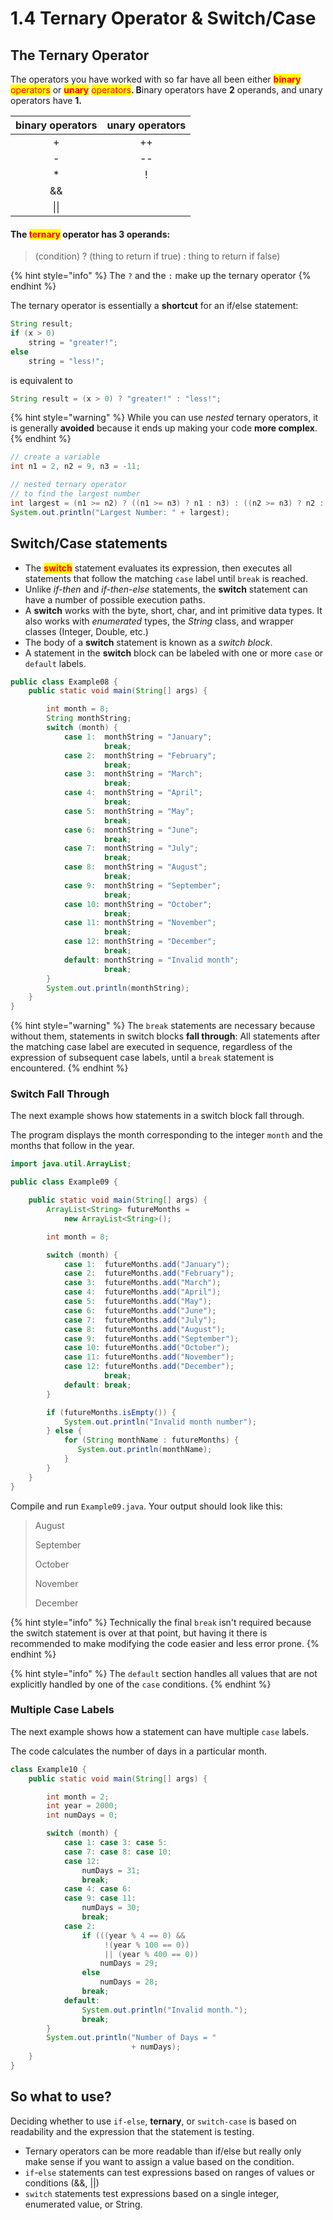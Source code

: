 # 1.4 Ternary Operator & Switch/Case

## The Ternary Operator

The operators you have worked with so far have all been either <mark style="color:red;">**binary**</mark> <mark style="color:red;"></mark><mark style="color:red;">operators</mark> or <mark style="color:red;">**unary**</mark> <mark style="color:red;"></mark><mark style="color:red;">operators</mark>**.  B**inary operators have **2** operands, and unary operators have **1.**

| binary operators | unary operators |
| :--------------: | :-------------: |
|         +        |        ++       |
|         -        |        --       |
|        \*        |        !        |
|        &&        |                 |
|       \|\|       |                 |

#### The <mark style="color:red;">**ternary**</mark> operator has **3** operands:

> (condition) ? (thing to return if true) : thing to return if false)

{% hint style="info" %}
The `?` and the `:` make up the ternary operator
{% endhint %}

The ternary operator is essentially a **shortcut** for an if/else statement:

```java
String result;
if (x > 0) 
    string = "greater!";
else
    string = "less!";
```

is equivalent to

```java
String result = (x > 0) ? "greater!" : "less!";
```

{% hint style="warning" %}
While you can use _nested_ ternary operators, it is generally **avoided** because it ends up making your code **more complex**.
{% endhint %}

```java
// create a variable
int n1 = 2, n2 = 9, n3 = -11;

// nested ternary operator
// to find the largest number
int largest = (n1 >= n2) ? ((n1 >= n3) ? n1 : n3) : ((n2 >= n3) ? n2 : n3);
System.out.println("Largest Number: " + largest);
```



## **Switch/Case** statements

* The <mark style="color:red;">**switch**</mark> statement evaluates its expression, then executes all statements that follow the matching `case` label until `break` is reached.
* Unlike _if-then_ and _if-then-else_ statements, the **switch** statement can have a number of possible execution paths.
* A **switch** works with the byte, short, char, and int primitive data types. It also works with _enumerated_ types, the _String_ class, and wrapper classes (Integer, Double, etc.)
* The body of a **switch** statement is known as a _switch block_.
* A statement in the **switch** block can be labeled with one or more `case` or `default` labels.

```java
public class Example08 {
    public static void main(String[] args) {

        int month = 8;
        String monthString;
        switch (month) {
            case 1:  monthString = "January";
                     break;
            case 2:  monthString = "February";
                     break;
            case 3:  monthString = "March";
                     break;
            case 4:  monthString = "April";
                     break;
            case 5:  monthString = "May";
                     break;
            case 6:  monthString = "June";
                     break;
            case 7:  monthString = "July";
                     break;
            case 8:  monthString = "August";
                     break;
            case 9:  monthString = "September";
                     break;
            case 10: monthString = "October";
                     break;
            case 11: monthString = "November";
                     break;
            case 12: monthString = "December";
                     break;
            default: monthString = "Invalid month";
                     break;
        }
        System.out.println(monthString);
    }
}
```

{% hint style="warning" %}
The `break` statements are necessary because without them, statements in switch blocks **fall through**: All statements after the matching case label are executed in sequence, regardless of the expression of subsequent case labels, until a `break` statement is encountered.
{% endhint %}

### Switch Fall Through

The next example shows how statements in a switch block fall through.

The program displays the month corresponding to the integer `month` and the months that follow in the year.

```java
import java.util.ArrayList;

public class Example09 {

    public static void main(String[] args) {
        ArrayList<String> futureMonths =
            new ArrayList<String>();

        int month = 8;

        switch (month) {
            case 1:  futureMonths.add("January");
            case 2:  futureMonths.add("February");
            case 3:  futureMonths.add("March");
            case 4:  futureMonths.add("April");
            case 5:  futureMonths.add("May");
            case 6:  futureMonths.add("June");
            case 7:  futureMonths.add("July");
            case 8:  futureMonths.add("August");
            case 9:  futureMonths.add("September");
            case 10: futureMonths.add("October");
            case 11: futureMonths.add("November");
            case 12: futureMonths.add("December");
                     break;
            default: break;
        }

        if (futureMonths.isEmpty()) {
            System.out.println("Invalid month number");
        } else {
            for (String monthName : futureMonths) {
               System.out.println(monthName);
            }
        }
    }
}
```

Compile and run `Example09.java`.   Your output should look like this:

> August&#x20;
>
> September&#x20;
>
> October&#x20;
>
> November&#x20;
>
> December

{% hint style="info" %}
Technically the final `break` isn't required because the switch statement is over at that point, but having it there is recommended to make modifying the code easier and less error prone.
{% endhint %}

{% hint style="info" %}
The `default` section handles all values that are not explicitly handled by one of the `case` conditions.
{% endhint %}

### Multiple Case Labels

The next example shows how a statement can have multiple `case` labels.

The code calculates the number of days in a particular month.

```java
class Example10 {
    public static void main(String[] args) {

        int month = 2;
        int year = 2000;
        int numDays = 0;

        switch (month) {
            case 1: case 3: case 5:
            case 7: case 8: case 10:
            case 12:
                numDays = 31;
                break;
            case 4: case 6:
            case 9: case 11:
                numDays = 30;
                break;
            case 2:
                if (((year % 4 == 0) && 
                     !(year % 100 == 0))
                     || (year % 400 == 0))
                    numDays = 29;
                else
                    numDays = 28;
                break;
            default:
                System.out.println("Invalid month.");
                break;
        }
        System.out.println("Number of Days = "
                           + numDays);
    }
}
```

## So what to use?

Deciding whether to use `if-else`, **ternary**, or `switch-case` is based on readability and the expression that the statement is testing.

* Ternary operators can be more readable than if/else but really only make sense if you want to assign a value based on the condition.
* `if`-`else` statements can test expressions based on ranges of values or conditions (&&, ||)
* `switch` statements test expressions based on a single integer, enumerated value, or String.
